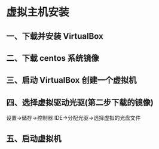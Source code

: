 # 虚拟主机安装

## 一、下载并安装 VirtualBox

## 二、下载 centos 系统镜像

## 三、启动 VirtualBox 创建一个虚拟机

## 四、选择虚拟驱动光驱(第二步下载的镜像)

设置->储存->控制器 IDE->分配光驱->选择虚拟的光盘文件

## 五、启动虚拟机
